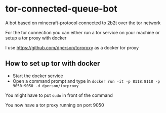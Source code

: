 # tor-connected-queue-bot
A bot based on minecraft-protocol connected to 2b2t over the tor network

For the tor connection you can either run a tor service on your machine or setup a tor proxy with docker

I use https://github.com/dperson/torproxy as a docker tor proxy

## How to set up tor with docker
- Start the docker service
- Open a command prompt and type in ```docker run -it -p 8118:8118 -p 9050:9050 -d dperson/torproxy```

You might have to put ```sudo``` in front of the command

You now have a tor proxy running on port 9050


